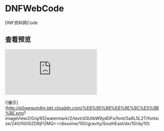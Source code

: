# DNFWebCode
DNF资料网Code

## 查看预览
![进入预览](https://wumortal.github.io/DNFWebCode/index.html)

![展示](http://p0qwgum4m.bkt.clouddn.com/%E6%95%88%E6%9E%9C%E5%9B%BE.png?	
imageView2/0/q/65|watermark/2/text/d3UtbW9ydGFs/font/5a6L5L2T/fontsize/240/fill/I0ZDRjFGMQ==/dissolve/100/gravity/SouthEast/dx/10/dy/10)
